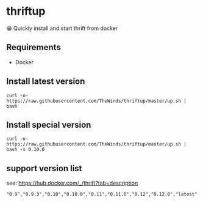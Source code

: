 # thriftup

😁 Quickly install and start thrift from docker


## Requirements
- Docker

## Install latest version
```
curl -o- https://raw.githubusercontent.com/TheWinds/thriftup/master/up.sh | bash
```

## Install special version
```
curl -o- https://raw.githubusercontent.com/TheWinds/thriftup/master/up.sh | bash -s 0.10.0
```

## support version list
see: https://hub.docker.com/_/thrift?tab=description
```
"0.9","0.9.3","0.10","0.10.0","0.11","0.11.0","0.12","0.12.0","latest"
```